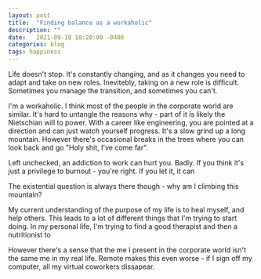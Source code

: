 ```yaml
---
layout: post
title:  "Finding balance as a workaholic"
description: ""
date:   2021-09-18 10:20:00 -0400
categories: blog
tags: happiness
---
```


Life doesn't stop.  It's constantly changing, and as it changes you need to adapt and take on new roles.  Inevitebly, taking on a new role is difficult.  Sometimes you manage the transition, and sometimes you can't.

I'm a workaholic.  I think most of the people in the corporate world are similar.  It's hard to untangle the reasons why - part of it is likely the Nietschian will to power.  With a career like engineering, you are pointed at a direction and can just watch yourself progress.  It's a slow grind up a long mountain.  However there's occasional breaks in the trees where you can look back and go "Holy shit, I've come far".

Left unchecked, an addiction to work can hurt you.  Badly.  If you think it's just a privilege to burnout - you're right.  If you let it, it can 

The existential question is always there though - why am I climbing this mountain?  


My current understanding of the purpose of my life is to heal myself, and help others.  This leads to a lot of different things that I'm trying to start doing.  In my personal life, I'm trying to find a good therapist and then a nutritionist to 

However there's a sense that the me I present in the corporate world isn't the same me in my real life.  Remote makes this even worse - if I sign off my computer, all my virtual coworkers dissapear.